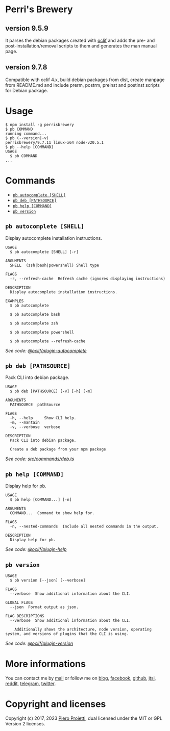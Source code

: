 
# Perri's Brewery
## version 9.5.9
It parses the debian packages created with [oclif](https://www.npmjs.com/package/oclif) and adds the pre- and post-installation/removal scripts to them and generates the man manual page.

## version 9.7.8
Compatible with oclif 4.x, build debian packages from dist, create manpage from README.md and include prerm, postrm, preinst and postinst scripts for Debian package.

# Usage
<!-- usage -->
```sh-session
$ npm install -g perrisbrewery
$ pb COMMAND
running command...
$ pb (--version|-v)
perrisbrewery/9.7.11 linux-x64 node-v20.5.1
$ pb --help [COMMAND]
USAGE
  $ pb COMMAND
...
```
<!-- usagestop -->

# Commands
<!-- commands -->
* [`pb autocomplete [SHELL]`](#pb-autocomplete-shell)
* [`pb deb [PATHSOURCE]`](#pb-deb-pathsource)
* [`pb help [COMMAND]`](#pb-help-command)
* [`pb version`](#pb-version)

## `pb autocomplete [SHELL]`

Display autocomplete installation instructions.

```
USAGE
  $ pb autocomplete [SHELL] [-r]

ARGUMENTS
  SHELL  (zsh|bash|powershell) Shell type

FLAGS
  -r, --refresh-cache  Refresh cache (ignores displaying instructions)

DESCRIPTION
  Display autocomplete installation instructions.

EXAMPLES
  $ pb autocomplete

  $ pb autocomplete bash

  $ pb autocomplete zsh

  $ pb autocomplete powershell

  $ pb autocomplete --refresh-cache
```

_See code: [@oclif/plugin-autocomplete](https://github.com/oclif/plugin-autocomplete/blob/v3.0.18/src/commands/autocomplete/index.ts)_

## `pb deb [PATHSOURCE]`

Pack CLI into debian package.

```
USAGE
  $ pb deb [PATHSOURCE] [-v] [-h] [-m]

ARGUMENTS
  PATHSOURCE  pathSource

FLAGS
  -h, --help     Show CLI help.
  -m, --mantain
  -v, --verbose  verbose

DESCRIPTION
  Pack CLI into debian package.

  Create a deb package from your npm package
```

_See code: [src/commands/deb.ts](https://github.com/pieroproietti/perrisbrewery/blob/v9.7.11/src/commands/deb.ts)_

## `pb help [COMMAND]`

Display help for pb.

```
USAGE
  $ pb help [COMMAND...] [-n]

ARGUMENTS
  COMMAND...  Command to show help for.

FLAGS
  -n, --nested-commands  Include all nested commands in the output.

DESCRIPTION
  Display help for pb.
```

_See code: [@oclif/plugin-help](https://github.com/oclif/plugin-help/blob/v6.0.22/src/commands/help.ts)_

## `pb version`

```
USAGE
  $ pb version [--json] [--verbose]

FLAGS
  --verbose  Show additional information about the CLI.

GLOBAL FLAGS
  --json  Format output as json.

FLAG DESCRIPTIONS
  --verbose  Show additional information about the CLI.

    Additionally shows the architecture, node version, operating system, and versions of plugins that the CLI is using.
```

_See code: [@oclif/plugin-version](https://github.com/oclif/plugin-version/blob/v2.1.2/src/commands/version.ts)_
<!-- commandsstop -->

# More informations
You can contact me by [mail](mailto://pieroproietti@gmail.com) or follow me on 
[blog](https://penguins-eggs.net), 
[facebook](https://www.facebook.com/groups/128861437762355/), 
[github](https://github.com/pieroproietti/penguins-krill), 
[jtsi](https://meet.jit.si/PenguinsEggsMeeting), 
[reddit](https://www.reddit.com/user/Artisan61), 
[telegram](https://t.me/penguins_eggs), 
[twitter](https://twitter.com/pieroproietti).

# Copyright and licenses
Copyright (c) 2017, 2023 [Piero Proietti](https://penguins-eggs.net/about-me.html), dual licensed under the MIT or GPL Version 2 licenses.
